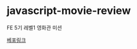 # javascript-movie-review

FE 5기 레벨1 영화관 미션

[베포링크](https://dahyeeee.github.io/javascript-movie-review/)
